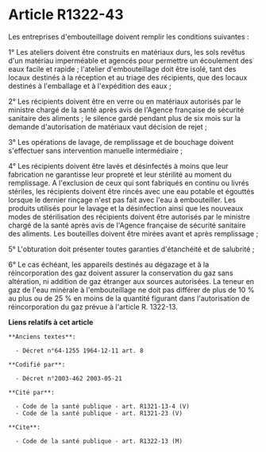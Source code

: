 # Article R1322-43

Les entreprises d'embouteillage doivent remplir les conditions suivantes :

1° Les ateliers doivent être construits en matériaux durs, les sols revêtus d'un matériau imperméable et agencés pour
permettre un écoulement des eaux facile et rapide ; l'atelier d'embouteillage doit être isolé, tant des locaux destinés à la
réception et au triage des récipients, que des locaux destinés à l'emballage et à l'expédition des eaux ;

2° Les récipients doivent être en verre ou en matériaux autorisés par le ministre chargé de la santé après avis de l'Agence
française de sécurité sanitaire des aliments ; le silence gardé pendant plus de six mois sur la demande d'autorisation de
matériaux vaut décision de rejet ;

3° Les opérations de lavage, de remplissage et de bouchage doivent s'effectuer sans intervention manuelle intermédiaire ;

4° Les récipients doivent être lavés et désinfectés à moins que leur fabrication ne garantisse leur propreté et leur
stérilité au moment du remplissage. A l'exclusion de ceux qui sont fabriqués en continu ou livrés stériles, les récipients
doivent être rincés avec une eau potable et égouttés lorsque le dernier rinçage n'est pas fait avec l'eau à embouteiller. Les
produits utilisés pour le lavage et la désinfection ainsi que les nouveaux modes de stérilisation des récipients doivent être
autorisés par le ministre chargé de la santé après avis de l'Agence française de sécurité sanitaire des aliments. Les
bouteilles doivent être mirées avant et après remplissage ;

5° L'obturation doit présenter toutes garanties d'étanchéité et de salubrité ;

6° Le cas échéant, les appareils destinés au dégazage et à la réincorporation des gaz doivent assurer la conservation du gaz
sans altération, ni addition de gaz étranger aux sources autorisées. La teneur en gaz de l'eau minérale à l'embouteillage ne
doit pas différer de plus de 10 % au plus ou de 25 % en moins de la quantité figurant dans l'autorisation de réincorporation
du gaz prévue à l'article R. 1322-13.

**Liens relatifs à cet article**

	**Anciens textes**:

	  - Décret n°64-1255 1964-12-11 art. 8

	**Codifié par**:

	  - Décret n°2003-462 2003-05-21

	**Cité par**:

	  - Code de la santé publique - art. R1321-13-4 (V)
	  - Code de la santé publique - art. R1321-23 (V)

	**Cite**:

	  - Code de la santé publique - art. R1322-13 (M)
